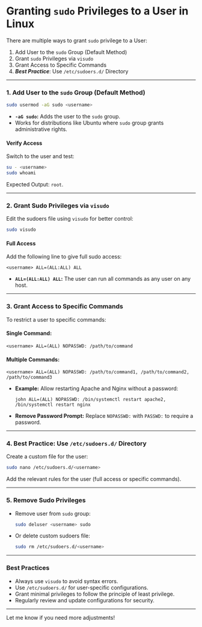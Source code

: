 # Granting `sudo` Privileges to a User in Linux

There are multiple ways to grant `sudo` privilege to a User:

1. Add User to the `sudo` Group (Default Method)
2. Grant `sudo` Privileges via `visudo`
3. Grant Access to Specific Commands
4. ***Best Practice***: Use `/etc/sudoers.d/` Directory

---

### **1. Add User to the `sudo` Group (Default Method)**

```bash
sudo usermod -aG sudo <username>
```

- **`-aG sudo`:** Adds the user to the `sudo` group.
- Works for distributions like Ubuntu where `sudo` group grants administrative rights.

#### **Verify Access**

Switch to the user and test:

```bash
su - <username>
sudo whoami
```

Expected Output: `root`.

---

### **2. Grant Sudo Privileges via `visudo`**

Edit the sudoers file using `visudo` for better control:

```bash
sudo visudo
```

#### **Full Access**

Add the following line to give full sudo access:

```plaintext
<username> ALL=(ALL:ALL) ALL
```

- **`ALL=(ALL:ALL) ALL`:** The user can run all commands as any user on any host.

---

### **3. Grant Access to Specific Commands**

To restrict a user to specific commands:

#### Single Command:

```plaintext
<username> ALL=(ALL) NOPASSWD: /path/to/command
```

#### Multiple Commands:

```plaintext
<username> ALL=(ALL) NOPASSWD: /path/to/command1, /path/to/command2, /path/to/command3
```

- **Example:** Allow restarting Apache and Nginx without a password:
    
    ```plaintext
    john ALL=(ALL) NOPASSWD: /bin/systemctl restart apache2, /bin/systemctl restart nginx
    ```
    
- **Remove Password Prompt:** Replace `NOPASSWD:` with `PASSWD:` to require a password.

---

### **4. Best Practice: Use `/etc/sudoers.d/` Directory**

Create a custom file for the user:

```bash
sudo nano /etc/sudoers.d/<username>
```

Add the relevant rules for the user (full access or specific commands).

---

### **5. Remove Sudo Privileges**

- Remove user from `sudo` group:
    
    ```bash
    sudo deluser <username> sudo
    ```
    
- Or delete custom sudoers file:
    
    ```bash
    sudo rm /etc/sudoers.d/<username>
    ```
    

---

### **Best Practices**

- Always use `visudo` to avoid syntax errors.
- Use `/etc/sudoers.d/` for user-specific configurations.
- Grant minimal privileges to follow the principle of least privilege.
- Regularly review and update configurations for security.

---

Let me know if you need more adjustments!